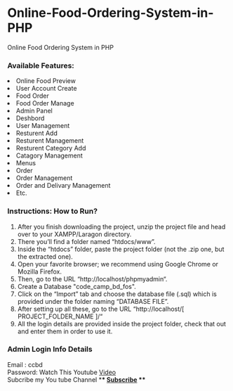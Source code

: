 # Online-Food-Ordering-System-in-PHP

Online Food Ordering System in PHP

### Available Features:

<li> Online Food Preview
<li> User Account Create
<li> Food Order 
<li> Food Order Manage
<li> Admin Panel
<li> Deshbord
<li> User Management
<li> Resturent Add
<li> Resturent Management
<li> Resturent Category Add
<li> Catagory Management
<li> Menus
<li> Order
<li> Order Management
<li> Order and Delivary Management
<li> Etc.

### Instructions: How to Run?

1.  After you finish downloading the project, unzip the project file and head over to your XAMPP/Laragon directory. <br/>
2.  There you’ll find a folder named “htdocs/www”. <br/>
3.  Inside the “htdocs” folder, paste the project folder (not the .zip one, but the extracted one). <br/>
4.  Open your favorite browser; we recommend using Google Chrome or Mozilla Firefox. <br/>
5.  Then, go to the URL “http://localhost/phpmyadmin“. <br/>
6.  Create a Database "code_camp_bd_fos". <br/>
7.  Click on the “Import” tab and choose the database file (.sql) which is provided under the folder naming “DATABASE FILE”. <br/>
8.  After setting up all these, go to the URL “http://localhost/[ PROJECT_FOLDER_NAME ]/“ <br/>
9.  All the login details are provided inside the project folder, check that out and enter them in order to use it. <br/>

### Admin Login Info Details

Email : ccbd <br/> Password: Watch This Youtube <a href = "https://www.youtube.com/watch?v=cQNX1PgWqL4&lc=UgxOVgDFfPgSoNiGlzJ4AaABAg" target="_blank"> Video </a> <br/> Subcribe my You tube Channel \***\* <a href="https://www.youtube.com/channel/UChYhUxkwDNialcxj-OFRcDw" target="_blank">Subscribe</a> \*\***

